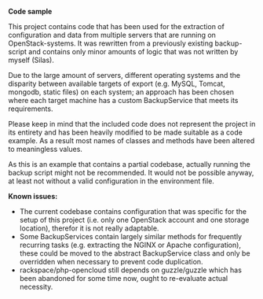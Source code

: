 **Code sample**

This project contains code that has been used for the extraction of configuration and data from multiple servers that are running on OpenStack-systems. It was rewritten from a previously existing backup-script and contains only minor amounts of logic that was not written by myself (Silas).

Due to the large amount of servers, different operating systems and the disparity between available targets of export (e.g. MySQL, Tomcat, mongodb, static files) on each system; an approach has been chosen where each target machine has a custom BackupService that meets its requirements.

Please keep in mind that the included code does not represent the project in its entirety and has been heavily modified to be made suitable as a code example. As a result most names of classes and methods have been altered to meaningless values.

As this is an example that contains a partial codebase, actually running the backup script might not be recommended. It would not be possible anyway, at least not without a valid configuration in the environment file.


**Known issues:**
* The current codebase contains configuration that was specific for the setup of this project (i.e. only one OpenStack account and one storage location), therefor it is not really adaptable.
* Some BackupServices contain largely similar methods for frequently recurring tasks (e.g. extracting the NGINX or Apache configuration), these could be moved to the abstract BackupService class and only be overridden when necessary to prevent code duplication.
* rackspace/php-opencloud still depends on guzzle/guzzle which has been abandoned for some time now, ought to re-evaluate actual necessity.